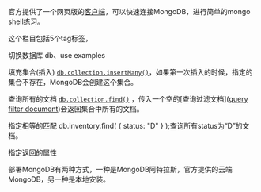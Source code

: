 官方提供了一个网页版的[客户端](https://docs.mongodb.com/manual/tutorial/getting-started/)，可以快速连接MongoDB，进行简单的mongo shell练习。

这个栏目包括5个tag标签，

切换数据库	db、use examples

填充集合(插入) [`db.collection.insertMany()`](https://docs.mongodb.com/manual/reference/method/db.collection.insertMany/#mongodb-method-db.collection.insertMany)，如果第一次插入的时候，指定的集合不存在，MongoDB会创建这个集合。

查询所有的文档  [`db.collection.find()`](https://docs.mongodb.com/manual/reference/method/db.collection.find/#mongodb-method-db.collection.find) ，传入一个空的[查询过滤文档]([query filter document](https://docs.mongodb.com/manual/core/document/#std-label-document-query-filter))会返回集合中所有的文档。

指定相等的匹配 db.inventory.find( { status: "D" } );查询所有status为“D”的文档。

指定返回的属性



部署MongoDB有两种方式，一种是MongoDB阿特拉斯，官方提供的云端MongoDB，另一种是本地安装。
